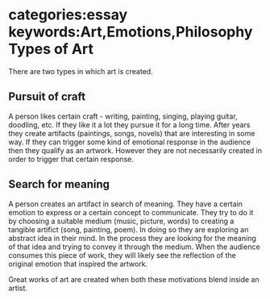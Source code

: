 categories:essay
keywords:Art,Emotions,Philosophy
Types of Art
===

There are two types in which art is created.

Pursuit of craft
---

A person likes certain craft - writing, painting, singing, playing guitar, doodling, etc. If they like it a lot they pursue it for a long time. After years they create artifacts (paintings, songs, novels) that are interesting in some way. If they can trigger some kind of emotional response in the audience then they qualify as an artwork. However they are not necessarily created in order to trigger that certain response.


Search for meaning
---

A person creates an artifact in search of meaning. They have a certain emotion to express or a certain concept to communicate. They try to do it by choosing a suitable medium (music, picture, words) to creating a tangible artifict (song, painting, poem). In doing so they are exploring an abstract idea in their mind. In the process they are looking for the meaning of that idea and trying to convey it through the medium. When the audience consumes this piece of work, they will likely see the reflection of the original emotion that inspired the artwork.

Great works of art are created when both these motivations blend inside an artist.


